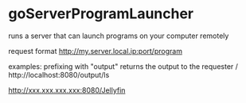 # goServerProgramLauncher
runs a server that can launch programs on your computer remotely

request format
http://my.server.local.ip:port/program


examples:
      prefixing with "output" returns the output to the requester
                        \/
http://localhost:8080/output/ls

http://xxx.xxx.xxx.xxx:8080/Jellyfin
